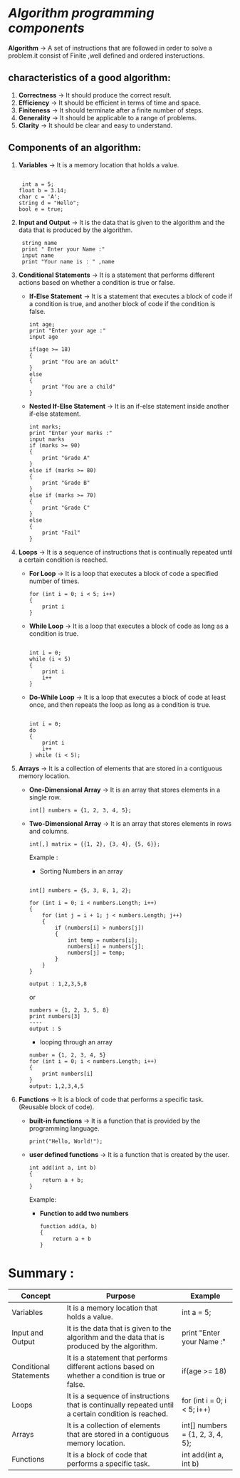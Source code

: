 # *Algorithm programming components*

 **Algorithm** -> A set of instructions that are followed in order to solve a problem.it consist of Finite ,well defined and ordered insteructions.

 ## characteristics of a good algorithm:

 1. **Correctness** -> It should produce the correct result.
2. **Efficiency** -> It should be efficient in terms of time and space.
3. **Finiteness** -> It should terminate after a finite number of steps.
4. **Generality** -> It should be applicable to a range of problems.
5. **Clarity** -> It should be clear and easy to understand.

## Components of an algorithm:

1. **Variables** -> It is a memory location that holds a value.
    ```	
    
     int a = 5;
	float b = 3.14;
	char c = 'A';
	string d = "Hello";
	bool e = true;
	
	```
2. **Input and Output** -> It is the data that is given to the algorithm and the data that is produced by the algorithm.
		
		
		string name 
		print " Enter your Name :" 
		input name
		print "Your name is : " ,name
	
3. **Conditional Statements** -> It is a statement that performs different actions based on whether a condition is true or false.
	- **If-Else Statement** -> It is a statement that executes a block of code if a condition is true, and another block of code if the condition is false.
		
		```
		int age;
		print "Enter your age :"
		input age

		if(age >= 18)
		{
			print "You are an adult"
		}
		else
		{
			print "You are a child"
		}
		```
	- **Nested If-Else Statement** -> It is an if-else statement inside another if-else statement.
		```
		int marks;
		print "Enter your marks :"
		input marks
		if (marks >= 90)
		{
			print "Grade A"
		}
		else if (marks >= 80)
		{
			print "Grade B"
		}
		else if (marks >= 70)
		{
			print "Grade C"
		}
		else
		{
			print "Fail"
		}
		```


4. **Loops** -> It is a sequence of instructions that is continually repeated until a certain condition is reached.
	- **For Loop** -> It is a loop that executes a block of code a specified number of times.
		```
		for (int i = 0; i < 5; i++)
		{
			print i
		}
		```
	- **While Loop** -> It is a loop that executes a block of code as long as a condition is true.
		```

		int i = 0;
		while (i < 5)
		{
			print i
			i++
		}
		```

	- **Do-While Loop** -> It is a loop that executes a block of code at least once, and then repeats the loop as long as a condition is true.
		```

		int i = 0;
		do
		{
			print i
			i++
		} while (i < 5);
		```

5. **Arrays** -> It is a collection of elements that are stored in a contiguous memory location.
	- **One-Dimensional Array** -> It is an array that stores elements in a single row.
		```
		int[] numbers = {1, 2, 3, 4, 5};
		```
	- **Two-Dimensional Array** -> It is an array that stores elements in rows and columns.
		```
		int[,] matrix = {{1, 2}, {3, 4}, {5, 6}};
		```
		Example :
		- Sorting Numbers in an array
		```

		int[] numbers = {5, 3, 8, 1, 2};

		for (int i = 0; i < numbers.Length; i++)
		{
			for (int j = i + 1; j < numbers.Length; j++)
			{
				if (numbers[i] > numbers[j])
				{
					int temp = numbers[i];
					numbers[i] = numbers[j];
					numbers[j] = temp;
				}
			}
		} 		
	 
	   output : 1,2,3,5,8
		```
		or 
		
		```
		numbers = {1, 2, 3, 5, 8}
		print numbers[3] 
		----
		output : 5
		```
		- looping through an array
		```
		number = {1, 2, 3, 4, 5}
		for (int i = 0; i < numbers.Length; i++)
		{
			print numbers[i]
		}
		output: 1,2,3,4,5
		```
	

6. **Functions** -> It is a block of code that performs a specific task.(Reusable block of code).
	
	- **built-in functions** -> It is a function that is provided by the programming language.
		```
		print("Hello, World!");
		```
	- **user defined functions** -> It is a function that is created by the user.
		```
		int add(int a, int b)
		{
			return a + b;
		}
		```
		Example:
		- **Function to add two numbers**
		
			```
			function add(a, b)
			{
				return a + b
			}
			```

# **Summary** :

|Concept|Purpose|Example|
|-------|-------|-------|
|Variables|It is a memory location that holds a value.|int a = 5;|
|Input and Output|It is the data that is given to the algorithm and the data that is produced by the algorithm.|print "Enter your Name :"|
|Conditional Statements|It is a statement that performs different actions based on whether a condition is true or false.|if(age >= 18)|
|Loops|It is a sequence of instructions that is continually repeated until a certain condition is reached.|for (int i = 0; i < 5; i++)|
|Arrays|It is a collection of elements that are stored in a contiguous memory location.|int[] numbers = {1, 2, 3, 4, 5};|
|Functions|It is a block of code that performs a specific task.|int add(int a, int b)|
